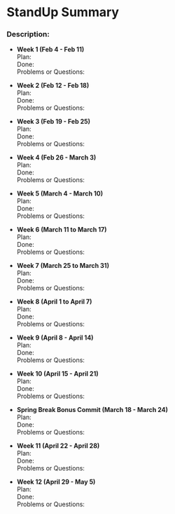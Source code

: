 # StandUp Summary

### Description:
* **Week 1 (Feb 4 - Feb 11)**  
Plan:  
Done:  
Problems or Questions:

* **Week 2 (Feb 12 - Feb 18)**  
Plan:  
Done:  
Problems or Questions:

* **Week 3 (Feb 19 - Feb 25)**  
Plan:  
Done:  
Problems or Questions:

* **Week 4 (Feb 26 - March 3)**  
Plan:  
Done:  
Problems or Questions:

* **Week 5 (March 4 - March 10)**  
Plan:  
Done:  
Problems or Questions:

* **Week 6 (March 11 to March 17)**  
Plan:  
Done:  
Problems or Questions:

* **Week 7 (March 25 to March 31)**  
Plan:  
Done:  
Problems or Questions:

* **Week 8 (April 1 to April 7)**  
Plan:  
Done:  
Problems or Questions:

* **Week 9 (April 8 - April 14)**  
Plan:  
Done:  
Problems or Questions:

* **Week 10 (April 15 - April 21)**  
Plan:  
Done:  
Problems or Questions:

* **Spring Break Bonus Commit (March 18 - March 24)**  
Plan:  
Done:  
Problems or Questions:

* **Week 11 (April 22 - April 28)**  
Plan:  
Done:  
Problems or Questions:

* **Week 12 (April 29 - May 5)**  
Plan:  
Done:  
Problems or Questions:

